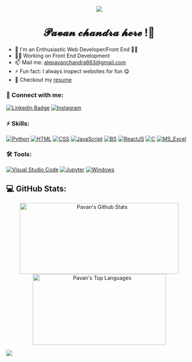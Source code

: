 <p align="center"><img src="https://user-images.githubusercontent.com/112575126/235303194-ac77b7e4-8af8-4b1a-8cfc-33cde72fd45e.gif"></p><h1 align="center">𝓟𝓪𝓿𝓪𝓷 𝓬𝓱𝓪𝓷𝓭𝓻𝓪 𝓱𝓮𝓻𝓮 !👋
</h1>

- 🔭 I'm an Enthusiastic Web Developer/Front End 🧑‍💻
- 👷‍♂ Working on Front End Development
- 📫 Mail me: [alepavanchandra863@gmail.com](mailto:alepavanchandra863@gmail.com)
- ⚡ Fun fact: I always inspect websites for fun 😋
- 📃 Checkout my [resume](https://pavan-chandra-ale.github.io/IIT-RESUME/)


### 🔗 Connect with me:

[![Linkedin Badge](https://img.shields.io/badge/-Pavan%20Chandra-blue?logo=Linkedin&logoColor=white&link=https://www.linkedin.com/in/pavanchandra-ale/)](https://www.linkedin.com/in/pavanchandra-ale/)
[![Instagram](https://img.shields.io/badge/@alepavan2003-%23FC5635.svg?logo=Instagram&logoColor=white)](https://www.instagram.com/alepavan2003/)

### ⚡ Skills:
[![Python](https://img.shields.io/badge/-Python-yellow?logo=Python)](#)
[![HTML](https://img.shields.io/badge/-HTML-5e5e5e?badge&logo=HTML5)](#)
[![CSS](https://img.shields.io/badge/-CSS-5e5e5e?badge&logo=CSS3)](#)
[![JavaScript](https://img.shields.io/badge/-JavaScript-5e5e5e?logo=Javascript)](#)
[![BS](https://img.shields.io/badge/-BootStrap-white?logo=Bootstrap)](#)
[![ReactJS](https://img.shields.io/badge/-ReactJS-grey?logo=React)](#)
[![C](https://img.shields.io/badge/-C%20Lang-grey?logo=C)](#)
[![MS_Excel](https://img.shields.io/badge/-Excel-09B755?logo=Microsoft+Excel)](#)


### 🛠 Tools:
<p>
  <a href="#"><img alt="Visual Studio Code" src="https://img.shields.io/badge/Visual%20Studio%20Code-0078d7.svg?logo=visual-studio-code&logoColor=white"></a>
  <a href="#"><img alt="Jupyter" src="https://img.shields.io/badge/Jupyter-F37626.svg?logo=Jupyter&logoColor=white"></a>
  <a href="#"><img alt="Windows" src="https://img.shields.io/badge/Windows-0078D6?logo=windows&logoColor=white"></a>
</p>

## 💻 GitHub Stats:
<p align="center">
  <a href="#"><img alt="Pavan's Github Stats" src="https://github-readme-stats-sigma-five.vercel.app/api?username=PAVAN-CHANDRA-ALE&show_icons=true&theme=highcontrast" height="192px" width="430px"></a>
  <a href="#"><img alt="Pavan's Top Languages" src="https://github-readme-stats-sigma-five.vercel.app/api/top-langs/?username=PAVAN-CHANDRA-ALE&langs_count=8&count_private=true&layout=compact&theme=dark&hide_border=true&hide=Jupyter%20notebook,less&bg_color=151515&title_color=f2f2f2&icon_color=79fe96" height="192px" width="360px"></a><br>
</p>

<img align= "left" src="https://user-images.githubusercontent.com/112575126/232461898-cb1c2cf5-a8dc-46c6-b7ac-4c0adf145f6e.gif" />
